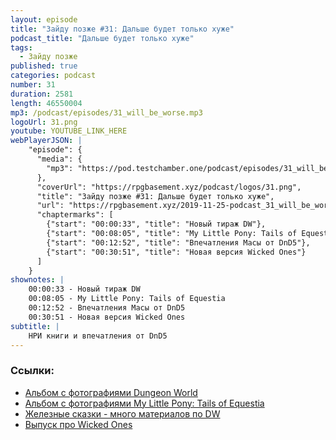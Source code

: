 ```yaml
---
layout: episode
title: "Зайду позже #31: Дальше будет только хуже"
podcast_title: "Дальше будет только хуже"
tags:
  - Зайду позже
published: true
categories: podcast
number: 31
duration: 2581
length: 46550004
mp3: /podcast/episodes/31_will_be_worse.mp3
logoUrl: 31.png
youtube: YOUTUBE_LINK_HERE
webPlayerJSON: |
    "episode": {
      "media": {
        "mp3": "https://pod.testchamber.one/podcast/episodes/31_will_be_worse.mp3"
      },
      "coverUrl": "https://rpgbasement.xyz/podcast/logos/31.png",
      "title": "Зайду позже #31: Дальше будет только хуже",
      "url": "https://rpgbasement.xyz/2019-11-25-podcast_31_will_be_worse/",
      "chaptermarks": [
        {"start": "00:00:33", "title": "Новый тираж DW"},
        {"start": "00:08:05", "title": "My Little Pony: Tails of Equestia"},
        {"start": "00:12:52", "title": "Впечатления Масы от DnD5"},
        {"start": "00:30:51", "title": "Новая версия Wicked Ones"}
      ]
    }
shownotes: |
    00:00:33 - Новый тираж DW  
    00:08:05 - My Little Pony: Tails of Equestia  
    00:12:52 - Впечатления Масы от DnD5  
    00:30:51 - Новая версия Wicked Ones  
subtitle: |
    НРИ книги и впечатления от DnD5
---
```


### Ссылки:  
- [Альбом с фотографиями Dungeon World](/img/podcast/31/dw/1.jpg)  [![]()](/img/podcast/31/dw/2.jpg)  [![]()](/img/podcast/31/dw/3.jpg)  [![]()](/img/podcast/31/dw/4.jpg)  [![]()](/img/podcast/31/dw/5.jpg)  [![]()](/img/podcast/31/dw/6.jpg)  [![]()](/img/podcast/31/dw/7.jpg) [![]()](/img/podcast/31/dw/8.jpg) [![]()](/img/podcast/31/dw/9.jpg)  
- [Альбом с фотографиями My Little Pony: Tails of Equestia](/img/podcast/31/mlp/1.png)  [![]()](/img/podcast/31/mlp/2.png)  [![]()](/img/podcast/31/mlp/3.png)  [![]()](/img/podcast/31/mlp/4.png)  [![]()](/img/podcast/31/mlp/5.jpg)  [![]()](/img/podcast/31/mlp/6.jpg)  [![]()](/img/podcast/31/mlp/7.jpg)  [![]()](/img/podcast/31/mlp/8.jpg)    
- [Железные сказки - много материалов по DW](https://vk.com/irontales)
- [Выпуск про Wicked Ones](https://rpgbasement.xyz/2019-09-30-podcast_24_sad_dungeoun/)
